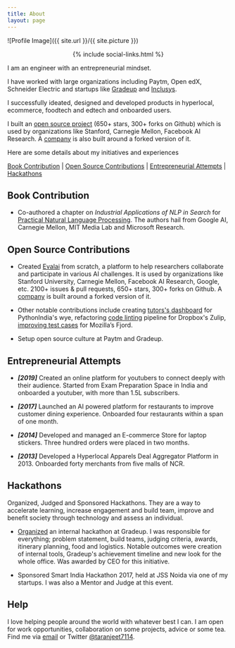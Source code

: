 ```yaml
---
title: About
layout: page
---
```

![Profile Image]({{ site.url }}/{{ site.picture }})

<center>
{% include social-links.html %}
</center>

I am an engineer with an entrepreneurial mindset.

I have worked with large organizations including Paytm, Open edX, Schneider Electric and startups like [Gradeup](https://gradeup.co) and [Inclusys](https://inclusys.com).

I successfully ideated, designed and developed products in hyperlocal, ecommerce, foodtech and edtech and onboarded users.

I built an [open source project](https://github.com/cloud-cv/evalai) (650+ stars, 300+ forks on Github) which is used by organizations like Stanford, Carnegie Mellon, Facebook AI Research. A [company](https://caliper.ai/) is also built around a forked version of it.

Here are some details about my initiatives and experiences

[Book Contribution](#book-contribution) \| [Open Source Contributions](#open-source-contributions) \| [Entrepreneurial Attempts](#entrepreneurial-attempts) \| [Hackathons](#hackathons)

## Book Contribution

* Co-authored a chapter on _Industrial Applications of NLP in Search_ for [Practical Natural Language Processing](http://www.pragmaticnlp.com/).  The authors hail from Google AI, Carnegie Mellon, MIT Media Lab and Microsoft Research.

## Open Source Contributions

* Created [Evalai](https://evalai.cloudcv.org) from scratch, a platform to help researchers collaborate and participate in various AI challenges. It is used by organizations like Stanford University, Carnegie Mellon, Facebook AI Research, Google, etc. 2100+ issues & pull requests, 650+ stars, 300+ forks on Github. A [company](https://caliper.ai/) is built around a forked version of it.

* Other notable contributions include creating [tutors's dashboard](https://github.com/pythonindia/wye/commits?author=taranjeet) for PythonIndia's wye, refactoring [code linting](https://github.com/zulip/zulip/commits?author=taranjeet) pipeline for Dropbox's Zulip, [improving test cases](https://github.com/mozilla/fjord/commits?author=taranjeet) for Mozilla’s Fjord.

* Setup open source culture at Paytm and Gradeup.

## Entrepreneurial Attempts

* ___[2019]___ Created an online platform for youtubers to connect deeply with their audience. Started from Exam Preparation Space in India and onboarded a youtuber, with more than 1.5L subscribers.

* ___[2017]___ Launched an AI powered platform for restaurants to improve customer dining experience. Onboarded four restaurants within a span of one month.

* ___[2014]___ Developed and managed an E-commerce Store for laptop stickers. Three hundred orders were placed in two months.

* ___[2013]___ Developed a Hyperlocal Apparels Deal Aggregator Platform in 2013. Onboarded forty merchants from five malls of NCR.

## Hackathons

Organized, Judged and Sponsored Hackathons. They are a way to accelerate learning, increase engagement and build team, improve and benefit society through technology and assess an individual.

* [Organized](https://medium.com/@taranjeet/experience-organizing-an-internal-hackathon-4f4a1d78e0f3) an internal hackathon at Gradeup. I was responsible for everything; problem statement, build teams, judging criteria, awards, itinerary planning, food and logistics. Notable outcomes were creation of internal tools, Gradeup's achievement timeline and new look for the whole office. Was awarded by CEO for this initiative.

* Sponsored Smart India Hackathon 2017, held at JSS Noida via one of my startups. I was also a Mentor and Judge at this event.

## Help

I love helping people around the world with whatever best I can. I am open for work opportunities, collaboration on some projects, advice or some tea. Find me via [email](mailto:{{site.email}}) or Twitter [@taranjeet7114](https://twitter.com/{{site.twitter}}).
